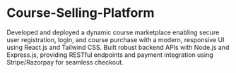 # Course-Selling-Platform
Developed and deployed a dynamic course marketplace enabling secure user registration, login, and course purchase with a modern, responsive UI using React.js and Tailwind CSS.  Built robust backend APIs with Node.js and Express.js, providing RESTful endpoints and payment integration using Stripe/Razorpay for seamless checkout.
